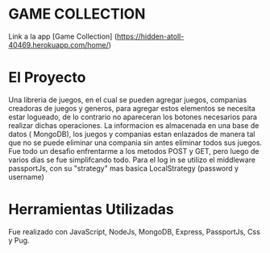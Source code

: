# GAME COLLECTION

Link a la app [Game Collection] (https://hidden-atoll-40469.herokuapp.com/home/)

# El Proyecto

Una libreria de juegos, en el cual se pueden agregar juegos, companias creadoras de juegos y generos, para agregar estos elementos se necesita estar logueado, de lo contrario no apareceran los botones necesarios para realizar dichas operaciones.
La informacion es almacenada en una base de datos ( MongoDB), los juegos y companias estan enlazados de manera tal que no se puede eliminar una compania sin antes eliminar todos sus juegos.
Fue todo un desafio enfrentarme a los metodos POST y GET, pero luego de varios dias se fue simplifcando todo.
Para el log in se utilizo el middleware passportJs, con su "strategy" mas basica LocalStrategy (password y username)

# Herramientas Utilizadas

Fue realizado con JavaScript, NodeJs, MongoDB, Express, PassportJs, Css y Pug.